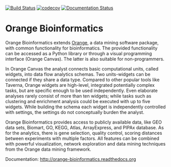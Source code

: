 [![Build Status](https://travis-ci.org/tomazc/orange-bio.svg?branch=master)](https://travis-ci.org/tomazc/orange-bio)
[![codecov](https://codecov.io/gh/tomazc/orange-bio/branch/master/graph/badge.svg)](https://codecov.io/gh/tomazc/orange-bio)
[![Documentation Status](https://readthedocs.org/projects/orange-bioinformatics/badge/?version=latest)](http://orange-bioinformatics.readthedocs.io/en/latest/?badge=latest)

# Orange Bioinformatics

Orange Bioinformatics extends [Orange](http://orange.biolab.si/), a data 
mining software package, with common functionality for bioinformatics. 
The provided functionality can be accessed as a Python library or through 
a visual programming interface (Orange Canvas). The latter is also suitable
for non-programmers.

In Orange Canvas the analyst connects basic computational units, called
widgets, into data flow analytics schemas. Two units-widgets can be
connected if they share a data type. Compared to other popular tools like
Taverna, Orange widgets are high-level, integrated potentially complex
tasks, but are specific enough to be used independently. Even elaborate
analyses rarely consist of more than ten widgets; while tasks such as
clustering and enrichment analysis could be executed with up to five
widgets. While building the schema each widget is independently controlled
with settings, the settings do not conceptually burden the analyst.

Orange Bioinformatics provides access to publicly available data,
like GEO data sets, Biomart, GO, KEGG, Atlas, ArrayExpress, and PIPAx
database. As for the analytics, there is gene selection, quality control,
scoring distances between experiments with multiple factors. All features
can be combined with powerful visualization, network exploration and
data mining techniques from the Orange data mining framework.

Documentation: <http://orange-bioinformatics.readthedocs.org>
